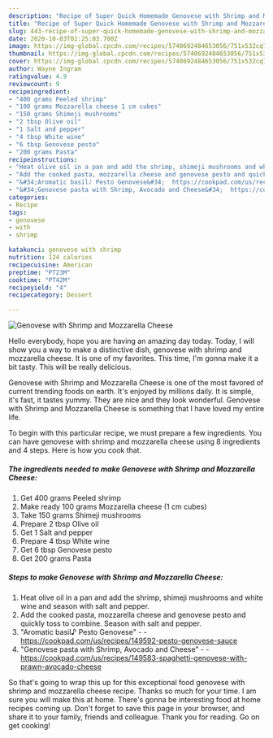 ```yaml
---
description: "Recipe of Super Quick Homemade Genovese with Shrimp and Mozzarella Cheese"
title: "Recipe of Super Quick Homemade Genovese with Shrimp and Mozzarella Cheese"
slug: 443-recipe-of-super-quick-homemade-genovese-with-shrimp-and-mozzarella-cheese
date: 2020-10-03T02:25:03.700Z
image: https://img-global.cpcdn.com/recipes/5740692484653056/751x532cq70/genovese-with-shrimp-and-mozzarella-cheese-recipe-main-photo.jpg
thumbnail: https://img-global.cpcdn.com/recipes/5740692484653056/751x532cq70/genovese-with-shrimp-and-mozzarella-cheese-recipe-main-photo.jpg
cover: https://img-global.cpcdn.com/recipes/5740692484653056/751x532cq70/genovese-with-shrimp-and-mozzarella-cheese-recipe-main-photo.jpg
author: Wayne Ingram
ratingvalue: 4.9
reviewcount: 9
recipeingredient:
- "400 grams Peeled shrimp"
- "100 grams Mozzarella cheese 1 cm cubes"
- "150 grams Shimeji mushrooms"
- "2 tbsp Olive oil"
- "1 Salt and pepper"
- "4 tbsp White wine"
- "6 tbsp Genovese pesto"
- "200 grams Pasta"
recipeinstructions:
- "Heat olive oil in a pan and add the shrimp, shimeji mushrooms and white wine and season with salt and pepper."
- "Add the cooked pasta, mozzarella cheese and genovese pesto and quickly toss to combine. Season with salt and pepper."
- "&#34;Aromatic basil♪ Pesto Genovese&#34;  https://cookpad.com/us/recipes/149592-pesto-genovese-sauce"
- "&#34;Genovese pasta with Shrimp, Avocado and Cheese&#34;  https://cookpad.com/us/recipes/149583-spaghetti-genovese-with-prawn-avocado-cheese"
categories:
- Recipe
tags:
- genovese
- with
- shrimp

katakunci: genovese with shrimp 
nutrition: 124 calories
recipecuisine: American
preptime: "PT23M"
cooktime: "PT42M"
recipeyield: "4"
recipecategory: Dessert

---
```



![Genovese with Shrimp and Mozzarella Cheese](https://img-global.cpcdn.com/recipes/5740692484653056/751x532cq70/genovese-with-shrimp-and-mozzarella-cheese-recipe-main-photo.jpg)

Hello everybody, hope you are having an amazing day today. Today, I will show you a way to make a distinctive dish, genovese with shrimp and mozzarella cheese. It is one of my favorites. This time, I'm gonna make it a bit tasty. This will be really delicious.



Genovese with Shrimp and Mozzarella Cheese is one of the most favored of current trending foods on earth. It's enjoyed by millions daily. It is simple, it's fast, it tastes yummy. They are nice and they look wonderful. Genovese with Shrimp and Mozzarella Cheese is something that I have loved my entire life.


To begin with this particular recipe, we must prepare a few ingredients. You can have genovese with shrimp and mozzarella cheese using 8 ingredients and 4 steps. Here is how you cook that.

<!--inarticleads1-->

##### The ingredients needed to make Genovese with Shrimp and Mozzarella Cheese:

1. Get 400 grams Peeled shrimp
1. Make ready 100 grams Mozzarella cheese (1 cm cubes)
1. Take 150 grams Shimeji mushrooms
1. Prepare 2 tbsp Olive oil
1. Get 1 Salt and pepper
1. Prepare 4 tbsp White wine
1. Get 6 tbsp Genovese pesto
1. Get 200 grams Pasta




<!--inarticleads2-->

##### Steps to make Genovese with Shrimp and Mozzarella Cheese:

1. Heat olive oil in a pan and add the shrimp, shimeji mushrooms and white wine and season with salt and pepper.
1. Add the cooked pasta, mozzarella cheese and genovese pesto and quickly toss to combine. Season with salt and pepper.
1. &#34;Aromatic basil♪ Pesto Genovese&#34; -  - https://cookpad.com/us/recipes/149592-pesto-genovese-sauce
1. &#34;Genovese pasta with Shrimp, Avocado and Cheese&#34; -  - https://cookpad.com/us/recipes/149583-spaghetti-genovese-with-prawn-avocado-cheese




So that's going to wrap this up for this exceptional food genovese with shrimp and mozzarella cheese recipe. Thanks so much for your time. I am sure you will make this at home. There's gonna be interesting food at home recipes coming up. Don't forget to save this page in your browser, and share it to your family, friends and colleague. Thank you for reading. Go on get cooking!

